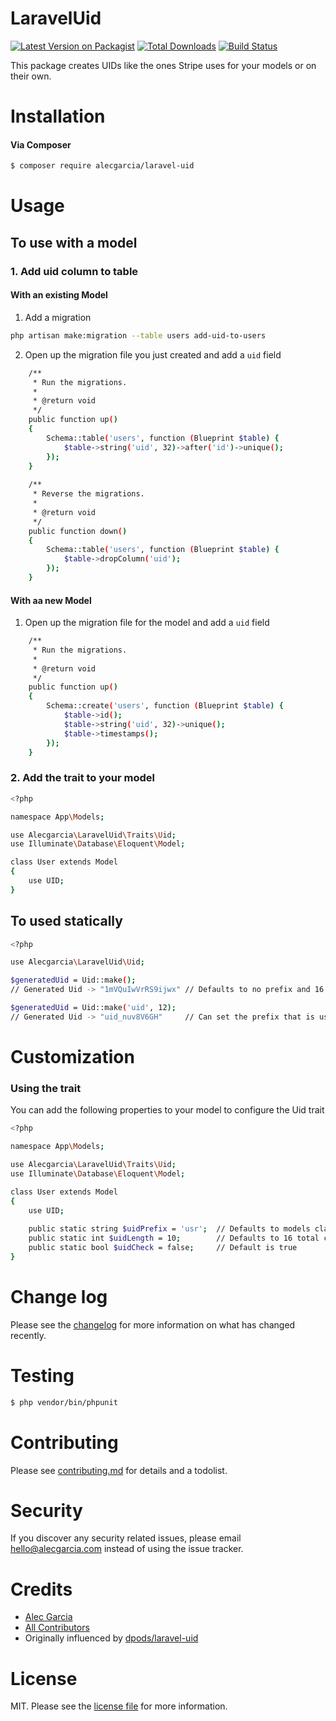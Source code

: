 # LaravelUid

[![Latest Version on Packagist][ico-version]][link-packagist]
[![Total Downloads][ico-downloads]][link-downloads]
[![Build Status][ico-travis]][link-travis]

This package creates UIDs like the ones Stripe uses for your models or on their own.

Installation
============

#### Via Composer

``` bash
$ composer require alecgarcia/laravel-uid
```

Usage
=====

## To use with a model
### 1. Add uid column to table

#### With an existing Model
1. Add a migration
```bash
php artisan make:migration --table users add-uid-to-users
```

2. Open up the migration file you just created and add a `uid` field
```bash
    /**
     * Run the migrations.
     *
     * @return void
     */
    public function up()
    {
        Schema::table('users', function (Blueprint $table) {
            $table->string('uid', 32)->after('id')->unique();
        });
    }
    
    /**
     * Reverse the migrations.
     *
     * @return void
     */
    public function down()
    {
        Schema::table('users', function (Blueprint $table) {
            $table->dropColumn('uid');
        });
    }
```

#### With aa new Model
1. Open up the migration file for the model and add a `uid` field

```bash
    /**
     * Run the migrations.
     *
     * @return void
     */
    public function up()
    {
        Schema::create('users', function (Blueprint $table) {
            $table->id();
            $table->string('uid', 32)->unique();
            $table->timestamps();
        });
    }
```

### 2. Add the trait to your model
```bash
<?php

namespace App\Models;

use Alecgarcia\LaravelUid\Traits\Uid;
use Illuminate\Database\Eloquent\Model;

class User extends Model
{
    use UID;
}
```

To used statically
------------------
```bash
<?php

use Alecgarcia\LaravelUid\Uid;

$generatedUid = Uid::make();
// Generated Uid -> "1mVQuIwVrRS9ijwx" // Defaults to no prefix and 16 Characters long

$generatedUid = Uid::make('uid', 12);
// Generated Uid -> "uid_nuv8V6GH"     // Can set the prefix that is used and the length
```

Customization
=============

### Using the trait
You can add the following properties to your model to configure the Uid trait

```bash
<?php

namespace App\Models;

use Alecgarcia\LaravelUid\Traits\Uid;
use Illuminate\Database\Eloquent\Model;

class User extends Model
{
    use UID;
    
    public static string $uidPrefix = 'usr';  // Defaults to models class name
    public static int $uidLength = 10;        // Defaults to 16 total characters
    public static bool $uidCheck = false;     // Default is true
}
```

Change log
==========

Please see the [changelog](changelog.md) for more information on what has changed recently.

Testing
=======

``` bash
$ php vendor/bin/phpunit
```

Contributing
============

Please see [contributing.md](contributing.md) for details and a todolist.

Security
========

If you discover any security related issues, please email hello@alecgarcia.com instead of using the issue tracker.

Credits
=======

- [Alec Garcia][link-author]
- [All Contributors][link-contributors]
- Originally influenced by [dpods/laravel-uid][link-influencedby]

License
=======

MIT. Please see the [license file](license.md) for more information.

[ico-version]: https://img.shields.io/packagist/v/alecgarcia/laravel-uid.svg?style=flat-square
[ico-downloads]: https://img.shields.io/packagist/dt/alecgarcia/laravel-uid.svg?style=flat-square
[ico-travis]: https://img.shields.io/travis/alecgarcia/laravel-uid/master.svg?style=flat-square
[ico-styleci]: https://styleci.io/repos/12345678/shield

[link-packagist]: https://packagist.org/packages/alecgarcia/laravel-uid
[link-downloads]: https://packagist.org/packages/alecgarcia/laravel-uid
[link-travis]: https://travis-ci.org/alecgarcia/laravel-uid
[link-styleci]: https://styleci.io/repos/12345678
[link-author]: https://github.com/alecgarcia
[link-contributors]: ../../contributors
[link-influencedby]: https://github.com/dpods/laravel-uid
